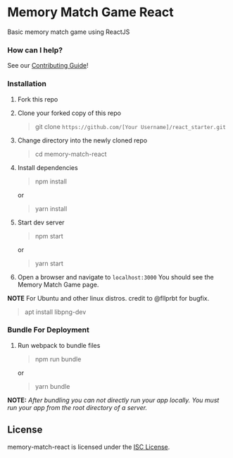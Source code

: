 # Memory Match Game React

Basic memory match game using ReactJS


### How can I help?

See our [Contributing Guide](CONTRIBUTING.md)!

### Installation

1. Fork this repo

2. Clone your forked copy of this repo

   > git clone `https://github.com/[Your Username]/react_starter.git`

3. Change directory into the newly cloned repo

   > cd memory-match-react
     
4. Install dependencies

   > npm install

    or

   > yarn install

5. Start dev server

   > npm start

    or

   > yarn start

6. Open a browser and navigate to `localhost:3000` You should see the Memory Match Game page.

**NOTE**
For Ubuntu and other linux distros. credit to @fllprbt for bugfix.

> apt install libpng-dev

### Bundle For Deployment

1. Run webpack to bundle files
   > npm run bundle

    or
    
   > yarn bundle

**NOTE:** _After bundling you can not directly run your app locally. You must run your app from the root directory of a server._

## License

memory-match-react is licensed under the [ISC License](https://github.com/3daddict/memory-match-react/blob/master/LICENSE).